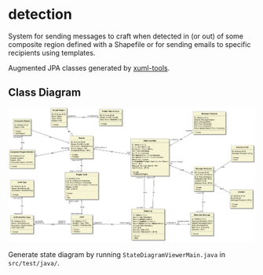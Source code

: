 # detection

System for sending messages to craft when detected in (or out) of some composite region defined with a Shapefile or for sending emails to specific recipients using templates.

Augmented JPA classes generated by [xuml-tools](https://github.com/davidmoten/xuml-tools).

## Class Diagram

<img src="https://raw.githubusercontent.com/amsa-code/detection/master/src/docs/detection-class-diagram.png"/>

Generate state diagram by running `StateDiagramViewerMain.java` in `src/test/java/`.
